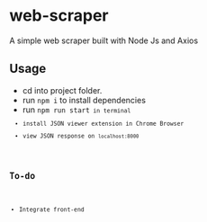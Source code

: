 # web-scraper
A simple web scraper built with Node Js and Axios

## Usage
 - cd into project folder.
 - run <code>npm i</code> to install dependencies
 - run <code>npm run start<code> in terminal
 - install JSON viewer extension in Chrome Browser
 - view JSON response on <code>localhost:8000</code>
 
## To-do
 - Integrate front-end
 
